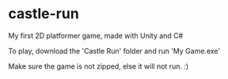 # castle-run
My first 2D platformer game, made with Unity and C#

To play, download the 'Castle Run' folder and run 'My Game.exe'

Make sure the game is not zipped, else it will not run. :)
